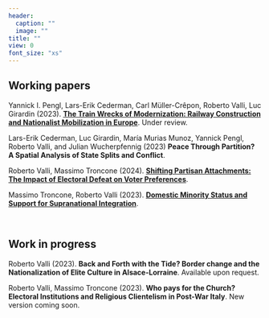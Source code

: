 ```yaml
---
header:
  caption: ""
  image: ""
title: ""
view: 0
font_size: "xs"
---
```


## Working papers

Yannick I. Pengl, Lars-Erik Cederman, Carl Müller-Crêpon, Roberto Valli, Luc Girardin (2023). **[The Train Wrecks of Modernization: Railway Construction and Nationalist Mobilization in Europe](/files/train_wrecks_2023.pdf)**. Under review.

 Lars-Erik Cederman, Luc Girardin, María Murias Munoz, Yannick Pengl, Roberto Valli, and Julian Wucherpfennig (2023) **Peace Through Partition? A Spatial Analysis of State Splits and Conflict**.

Roberto Valli, Massimo Troncone (2024). **[Shifting Partisan Attachments: The Impact of Electoral Defeat on Voter Preferences](https://doi.org/10.31219/osf.io/rz4tu)**. 
  
Massimo Troncone, Roberto Valli (2023). **[Domestic Minority Status and Support for Supranational Integration](https://doi.org/10.31219/osf.io/3zhtg)**.

&nbsp;

## Work in progress

<!-- [Geopolitical Competition and Cultural Nationalism](/repo_ignore/war_nationalism/) -->
 Roberto Valli (2023). **Back and Forth with the Tide? Border change and the Nationalization of Elite Culture in Alsace-Lorraine**. Available upon request.

<!-- [Jumping Ship or on the Bandwagon? The Effect of Electoral Defeat on Party Preferences](/repo_ignore/polls_support/) -->
 Roberto Valli, Massimo Troncone (2023). **Who pays for the Church? Electoral Institutions and Religious Clientelism in Post-War Italy**. New version coming soon.

<!--[State-Building and Minority Nationalist Publications](/repo_ignore/railways_cultural/) -->
<!-- **State-Building and Minority Nationalist Publications** 
 with Carl Müller-Crepon [&#128279;](https://carlmueller-crepon.org/), Maria Munoz Murias [&#128279;](https://icr.ethz.ch/people/munoz/) and Yannick Pengl [&#128279;](https://yannickpengl.com/) -->